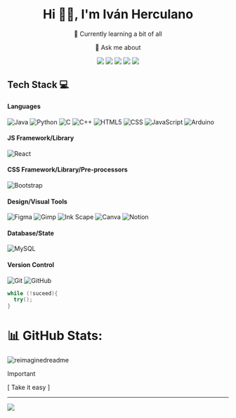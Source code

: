<div align="center">
  <h1>
    Hi 👋🏻, I'm Iván Herculano
  </h1>
  <p>🐼 Currently learning a bit of all</p>
  <p>💬 Ask me about</p>
</div>
<div align="center">
  <a href="https://linkedin.com/in/iván-herculano-garcía-28141b22a" target="_blank"><img src="https://img.shields.io/badge/LinkedIn-0A66C2.svg?style=for-the-badge&logo=LinkedIn&logoColor=white"></a>
  <a href="https://stackoverflow.com/users/22390184/ivi-ivanoff24" target="_blank"><img src="https://img.shields.io/badge/Stack%20Overflow-F58025.svg?style=for-the-badge&logo=Stack-Overflow&logoColor=white"></a>
  <a href="https://discord.gg/https://discord.gg/U8kMhuQ65A" target="_blank"><img src="https://img.shields.io/badge/Discord-5865F2.svg?style=for-the-badge&logo=Discord&logoColor=white"></a>
  <a href="https://instagram.com/ivi_ivanoff24" target="_blank"><img src="https://img.shields.io/badge/Instagram-E4405F.svg?style=for-the-badge&logo=Instagram&logoColor=white"></a>
  <a href="https://twitter.com/IIvanoff24" target="_blank"><img src="https://img.shields.io/badge/Twitter-1D9BF0.svg?style=for-the-badge&logo=Twitter&logoColor=white"></a>
</div>

## Tech Stack 💻
#### Languages
![Java](https://img.shields.io/badge/-Java-000?style=for-the-badge&logo=openjdk)
![Python](https://img.shields.io/badge/python-000?style=for-the-badge&logo=python)
![C](https://img.shields.io/badge/c-000?style=for-the-badge&logo=c)
![C++](https://img.shields.io/badge/-c++-000?style=for-the-badge&logo=c%2B%2B)
![HTML5](https://img.shields.io/badge/-HTML5-000?style=for-the-badge&logo=html5)
![CSS](https://img.shields.io/badge/-CSS3-000?style=for-the-badge&logo=css3)
![JavaScript](https://img.shields.io/badge/-JavaScript-000?style=for-the-badge&logo=javascript)
![Arduino](https://img.shields.io/badge/-Arduino-000?style=for-the-badge&logo=Arduino)

#### JS Framework/Library
![React](https://img.shields.io/badge/-ReactJS-000?style=for-the-badge&logo=react)

#### CSS Framework/Library/Pre-processors
![Bootstrap](https://img.shields.io/badge/-Bootstrap-000?style=for-the-badge&logo=bootstrap)

#### Design/Visual Tools
![Figma](https://img.shields.io/badge/-Figma-000?style=for-the-badge&logo=figma)
![Gimp](https://img.shields.io/badge/-Gimp-000?style=for-the-badge&logo=gimp)
![Ink Scape](https://img.shields.io/badge/-Ink%20Scape-000?style=for-the-badge&logo=inkscape)
![Canva](https://img.shields.io/badge/-Canva-000?style=for-the-badge&logo=canva)
![Notion](https://img.shields.io/badge/-Notion-000?style=for-the-badge&logo=notion)

#### Database/State
![MySQL](https://img.shields.io/badge/-MySQL-000?style=for-the-badge&logo=mysql)

#### Version Control
![Git](https://img.shields.io/badge/-Git-000?style=for-the-badge&logo=git)
![GitHub](https://img.shields.io/badge/-GitHub-000?style=for-the-badge&logo=github)

``` java
while (!suceed){
  try();
}
```

# 📊 GitHub Stats:
<img src="https://myreadme.vercel.app/api/embed/iviivanoff24?panels=userstatistics,toprepositories,toplanguages,commitgraph" alt="reimaginedreadme" />

> [!IMPORTANT]
> [ Take it easy ]
---
[![](https://visitcount.itsvg.in/api?id=iviivanoff24&icon=0&color=0)](https://visitcount.itsvg.in)

<!-- Proudly created with GPRM ( https://gprm.itsvg.in ) -->

